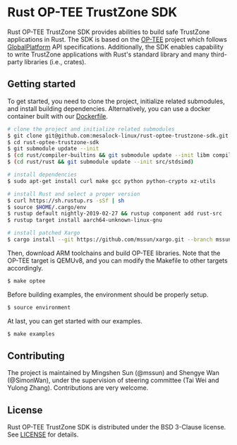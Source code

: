 # Rust OP-TEE TrustZone SDK

Rust OP-TEE TrustZone SDK provides abilities to build safe TrustZone applications in Rust.
The SDK is based on the [OP-TEE](https://www.op-tee.org/) project which follows
[GlobalPlatform](https://globalplatform.org/) API specifications.
Additionally, the SDK enables capability to write TrustZone applications with
Rust's standard library and many third-party libraries (i.e., crates).

## Getting started

To get started, you need to clone the project, initialize related submodules,
and install building dependencies.
Alternatively, you can use a docker container built with our [Dockerfile](Dockerfile).

``` sh
# clone the project and initialize related submodules
$ git clone git@github.com:mesalock-linux/rust-optee-trustzone-sdk.git
$ cd rust-optee-trustzone-sdk
$ git submodule update --init
$ (cd rust/compiler-builtins && git submodule update --init libm compiler-rt)
$ (cd rust/rust && git submodule update --init src/stdsimd)

# install dependencies
$ sudo apt-get install curl make gcc python python-crypto xz-utils

# install Rust and select a proper version
$ curl https://sh.rustup.rs -sSf | sh
$ source $HOME/.cargo/env
$ rustup default nightly-2019-02-27 && rustup component add rust-src
$ rustup target install aarch64-unknown-linux-gnu

# install patched Xargo
$ cargo install --git https://github.com/mssun/xargo.git --branch mssun/relative-patch-path --force
```

Then, download ARM toolchains and build OP-TEE libraries. Note that the OP-TEE
target is QEMUv8, and you can modify the Makefile to other targets accordingly.

``` sh
$ make optee
```

Before building examples, the environment should be properly setup.

``` sh
$ source environment
```

At last, you can get started with our examples.

``` sh
$ make examples
```

## Contributing

The project is maintained by Mingshen Sun (@mssun) and Shengye Wan (@SimonWan),
under the supervision of steering committee (Tai Wei and Yulong Zhang).
Contributions are very welcome.

## License

Rust OP-TEE TrustZone SDK is distributed under the BSD 3-Clause license. See
[LICENSE](LICENSE) for details.
